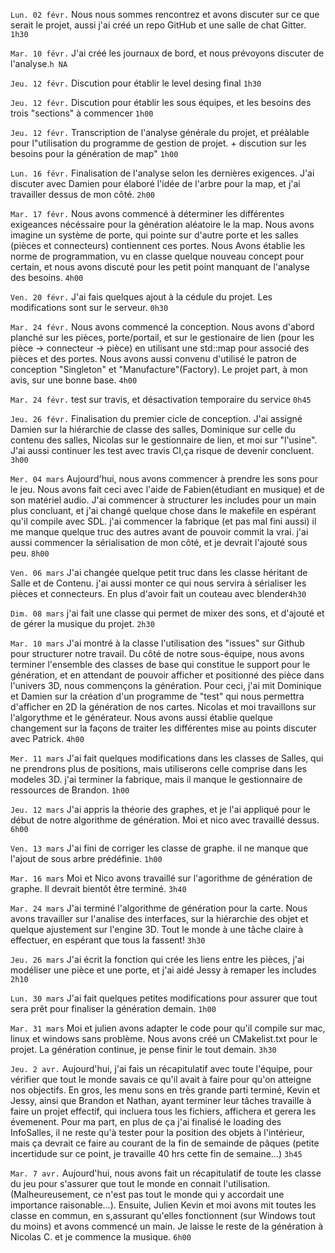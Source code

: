 `Lun. 02 févr.` Nous nous sommes rencontrez et avons discuter sur ce que serait le projet, aussi j'ai créé un repo GitHub et une salle de chat Gitter. `1h30`

`Mar. 10 févr.` J'ai créé les journaux de bord, et nous prévoyons discuter de l'analyse.`h NA`

`Jeu. 12 févr.` Discution pour établir le level desing final `1h30`

`Jeu. 12 févr.` Discution pour établir les sous équipes, et les besoins des trois "sections" à commencer `1h00`

`Jeu. 12 févr.` Transcription de l'analyse générale du projet, et préàlable pour l"utilisation du programme de gestion de projet. + discution sur les besoins pour la génération de map" `1h00`

`Lun. 16 févr.` Finalisation de l'analyse selon les dernières exigences. J'ai discuter avec Damien pour élaboré l'idée de l'arbre pour la map, et j'ai travailler dessus de mon côté. `2h00`

`Mar. 17 févr.` Nous avons commencé à déterminer les différentes exigeances nécéssaire pour la génération aléatoire le la map. Nous avons imagine un système de porte, qui pointe sur d'autre porte et les salles (pièces et connecteurs) contiennent ces portes. Nous Avons établie les norme de programmation, vu en classe quelque nouveau concept pour certain, et nous avons discuté pour les petit point manquant de l'analyse des besoins. `4h00`

`Ven. 20 févr.` J'ai fais quelques ajout à la cédule du projet. Les modifications sont sur le serveur. `0h30`

`Mar. 24 févr.` Nous avons commencé la conception. Nous avons d'abord planché sur les pièces, porte/portail, et sur le gestionaire de lien (pour les pièce -> connecteur -> pièce) en utilisant une std::map pour associé des pièces et des portes. Nous avons aussi convenu d'utilisé le patron de conception "Singleton" et "Manufacture"(Factory). Le projet part, à mon avis, sur une bonne base. `4h00`

`Mar. 24 févr.` test sur travis, et désactivation temporaire du service `0h45`

`Jeu. 26 févr.` Finalisation du premier cicle de conception. J'ai assigné Damien sur la hiérarchie de classe des salles, Dominique sur celle du contenu des salles, Nicolas sur le gestionnaire de lien, et moi sur "l'usine". J'ai aussi continuer les test avec travis CI,ça risque de devenir concluent. `3h00`

`Mer. 04 mars` Aujourd'hui, nous avons commencer à prendre les sons pour le jeu. Nous avons fait ceci avec l'aide de Fabien(étudiant en musique) et de son matériel audio. J'ai commencer à structurer les includes pour un main plus concluant, et j'ai changé quelque chose dans le makefile en espérant qu'il compile avec SDL. j'ai commencer la fabrique (et pas mal fini aussi) il me manque quelque truc des autres avant de pouvoir commit la vrai. j'ai aussi commencer la sérialisation de mon côté, et je devrait l'ajouté sous peu. `8h00`

`Ven. 06 mars` J'ai changée quelque petit truc dans les classe héritant de Salle et de Contenu. j'ai aussi monter ce qui nous servira à sérialiser les pièces et connecteurs. En plus d'avoir fait un couteau avec blender`4h30`

`Dim. 08 mars` j'ai fait une classe qui permet de mixer des sons, et d'ajouté et de gérer la musique du projet. `2h30`

`Mar. 10 mars` J'ai montré à la classe l'utilisation des "issues" sur Github pour structurer notre travail. Du côté de notre sous-équipe, nous avons terminer l'ensemble des classes de base qui constitue le support pour le génération, et en attendant de pouvoir afficher et positionné des pièce dans l'univers 3D, nous commençons la génération. Pour ceci, j'ai mit Dominique et Damien sur la création d'un programme de "test" qui nous permettra d'afficher en 2D la génération de nos cartes. Nicolas et moi travaillons sur l'algorythme et le générateur. Nous avons aussi établie quelque changement sur la façons de traiter les différentes mise au points discuter avec Patrick. `4h00`

`Mer. 11 mars` J'ai fait quelques modifications dans les classes de Salles, qui ne prendrons plus de positions, mais utiliserons celle comprise dans les modeles 3D. j'ai terminer la fabrique, mais il manque le gestionnaire de ressources de Brandon. `1h00`

`Jeu. 12 mars` J'ai appris la théorie des graphes, et je l'ai appliqué pour le début de notre algorithme de génération. Moi et nico avec travaillé dessus. `6h00`

`Ven. 13 mars` J'ai fini de corriger les classe de graphe. il ne manque que l'ajout de sous arbre prédéfinie. `1h00`

`Mar. 16 mars` Moi et Nico avons travaillé sur l'agorithme de génération de graphe. Il devrait bientôt être terminé. `3h40`

`Mar. 24 mars` J'ai terminé l'algorithme de génération pour la carte. Nous avons travailler sur l'analise des interfaces, sur la hiérarchie des objet et quelque ajustement sur l'engine 3D. Tout le monde à une tâche claire à effectuer, en espérant que tous la fassent! `3h30`

`Jeu. 26 mars` J'ai écrit la fonction qui crée les liens entre les pièces, j'ai modéliser une pièce et une porte, et j'ai aidé Jessy à remaper les includes `2h10`

`Lun. 30 mars` J'ai fait quelques petites modifications pour assurer que tout sera prêt pour finaliser la génération demain. `1h00`

`Mar. 31 mars` Moi et julien avons adapter le code pour qu'il compile sur mac, linux et windows sans problème. Nous avons créé un CMakelist.txt pour le projet. La génération continue, je pense finir le tout demain. `3h30`

`Jeu. 2 avr.` Aujourd'hui, j'ai fais un récapitulatif avec toute l'équipe, pour vérifier que tout le monde savais ce qu'il avait à faire pour qu'on atteigne nos objectifs. En gros, les menu sons en très grande parti terminé, Kevin et Jessy, ainsi que Brandon et Nathan, ayant terminer leur tâches travaille à faire un projet effectif, qui incluera tous les fichiers, affichera et gerera les évemenent. Pour ma part, en plus de ça j'ai finalisé le loading des InfoSalles, il ne reste qu'à tester pour la position des objets à l'intérieur, mais ça devrait ce faire au courant de la fin de semainde de pâques (petite incertidude sur ce point, je travaille 40 hrs cette fin de semaine...) `3h45`

`Mar. 7 avr.` Aujourd'hui, nous avons fait un récapitulatif de toute les classe du jeu pour s'assurer que tout le monde en connait l'utilisation. (Malheureusement, ce n'est pas tout le monde qui y accordait une importance raisonable...). Ensuite, Julien Kevin et moi avons mit toutes les classe en commun, en s,assurant qu'elles fonctionnent (sur Windows tout du moins) et avons commencé un main. Je laisse le reste de la génération à Nicolas C. et je commence la musique. `6h00`